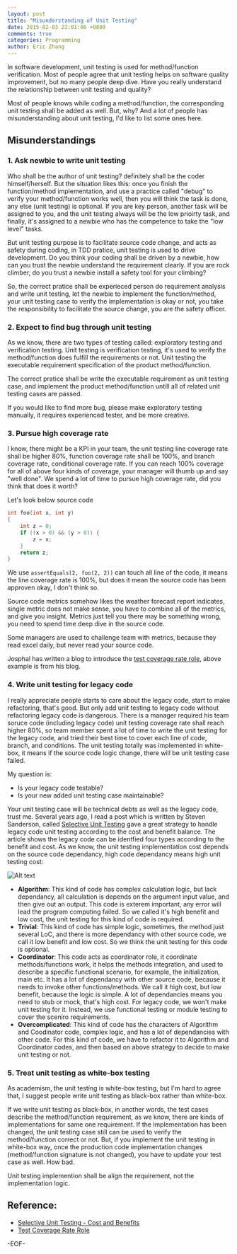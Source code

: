 ```yaml
---
layout: post
title: "Misunderstanding of Unit Testing"
date: 2015-02-03 22:01:06 +0800
comments: true
categories: Programming
author: Eric Zhang
---
```


In software development, unit testing is used for method/function verification. Most of people agree that unit testing helps on software quality improvement, but no many people deep dive. Have you really understand the relationship between unit testing and quality? 

Most of people knows while coding a method/function, the corresponding unit testing shall be added as well. But, why? And a lot of people has misunderstanding about unit testing, I'd like to list some ones here.

## Misunderstandings

### 1. Ask newbie to write unit testing

Who shall be the author of unit testing? definitely shall be the coder himself/herself. But the situation likes this: once you finish the function/method implementation, and use a practice called "debug" to verify your method/function works well, then you will think the task is done, any else (unit testing) is optional. If you are key person, another task will be assigned to you, and the unit testing always will be the low prioirty task, and finally, it's assigned to a newbie who has the competence to take the "low level" tasks.

But unit testing purpose is to facilitate source code change, and acts as safety during coding, in TDD pratice, unit testing is used to drive development. Do you think your coding shall be driven by a newbie, how can you trust the newbie understand the requirement clearly. If you are rock climber, do you trust a newbie install a safety tool for your climbing?

So, the correct pratice shall be experieced person do requirement analysis and write unit testing, let the newbie to implement the function/method, your unit testing case to verify the implementation is okay or not, you take the responsibility to facilitate the source change, you are the safety officer.

### 2. Expect to find bug through unit testing

As we know, there are two types of testing called: exploratory testing and verification testing. Unit testing is verification testing, it's used to verify the method/function does fulfill the requirements or not. Unit testing the executable requirement specification of the product method/function.

The correct pratice shall be write the executable requirement as unit testing case, and implement the product method/function untill all of related unit testing cases are passed.

If you would like to find more bug, please make exploratory testing manually, it requires experienced tester, and be more creative.

### 3. Pursue high coverage rate

I know, there might be a KPI in your team, the unit testing line coverage rate shall be higher 80%, function coverage rate shall be 100%, and branch coverage rate, conditional coverage rate. If you can reach 100% coverage for all of above four kinds of coverage, your manager will thumb up and say "well done". We spend a lot of time to pursue high coverage rate, did you think that does it worth? 

Let's look below source code
```c
int foo(int x, int y)
{
    int z = 0;
    if ((x > 0) && (y > 0)) {
        z = x;
    }
    return z;
}
```
We use `assertEquals(2, foo(2, 2))` can touch all line of the code, it means the line coverage rate is 100%, but does it mean the source code has been approven okay, I don't think so.

Source code metrics somehow likes the weather forecast report indicates, single metric does not make sense, you have to combine all of the metrics, and give you insight. Metrics just tell you there may be something wrong, you need to spend time deep dive in the source code.

Some managers are used to challenge team with metrics, because they read excel daily, but never read your source code.

Josphal has written a blog to introduce the [test coverage rate role](http://www.infoq.com/cn/articles/test-coverage-rate-role "test coverage rate role"), above example is from his blog.

### 4. Write unit testing for legacy code

I really appreciate people starts to care about the legacy code, start to make refactoring, that's good. But only add unit testing to legacy code without refactoring legacy code is dangerous. There is a manager required his team soruce code (including legacy code) unit testing coverage rate shall reach higher 80%, so team member spent a lot of time to write the unit testing for the legacy code, and tried their best time to cover each line of code, branch, and conditions. The unit testing totally was implemented in white-box, it means if the source code logic change, there will be unit testing case failed.

My question is:

- Is your legacy code testable?
- Is your new added unit testing case maintainable?

Your unit testing case will be technical debts as well as the legacy code, trust me. Several years ago, I read a post which is written by Steven Sanderson, called [Selective Unit Testing](http://blog.stevensanderson.com/2009/11/04/selective-unit-testing-costs-and-benefits/ "selective unit testing") gave a great strategy to handle legacy code unit testing according to the cost and benefit balance. The article shows the legacy code can be identfied four types according to the benefit and cost. As we know, the unit testing implementation cost depends on the source code dependancy, high code dependancy means high unit testing cost:

![Alt text](http://blog.stevensanderson.com/wp-content/uploads/2009/11/image.png "selective unit testing")

- **Algorithm**: This kind of code has complex calculation logic, but lack dependancy, all calculation is depends on the argument input value, and then give out an output. This code is exterem important, any error will lead the program computing failed. So we called it's high benefit and low cost, the unit testing for this kind of code is required.
- **Trivial**: This kind of code has simple logic, sometimes, the method just several LoC, and there is more dependancy with other source code, we call it low benefit and low cost. So we think the unit testing for this code is optional.
- **Coordinator**: This code acts as coordinator role, it coordinate methods/functions work, it helps the methods integration, and used to describe a specific functional scenario, for example, the initialization, main etc. It has a lot of dependancy with other source code, because it needs to invoke other functions/methods. We call it high cost, but low benefit, because the logic is simple. A lot of dependancies means you need to stub or mock, that's high cost. For legacy code, we won't make unit testing for it. Instead, we use functional testing or module testing to cover the sceniro requirements.
- **Overcomplicated**: This kind of code has the characters of Algorithm and Coodinator code, complex logic, and has a lot of dependancies with other code. For this kind of code, we have to refactor it to Algorithm and Coordinator codes, and then based on above strategy to decide to make unit testing or not.


### 5. Treat unit testing as white-box testing

 As academism, the unit testing is white-box testing, but I'm hard to agree that, I suggest people write unit testing as black-box rather than white-box.

If we write unit testing as black-box, in another words, the test cases describe the method/function requirement, as we know, there are kinds of implementations for same one requirement. If the implementation has been changed, the unit testing case still can be used to verify the method/function correct or not. But, if you implement the unit testing in white-box way, once the production code implementation changes (method/function signature is not changed), you have to update your test case as well. How bad.

Unit testing implemention shall be align the requirement, not the implementation logic.

## Reference:

- [Selective Unit Testing - Cost and Benefits](http://blog.stevensanderson.com/2009/11/04/selective-unit-testing-costs-and-benefits/ "selective unit testing")
- [Test Coverage Rate Role](http://www.infoq.com/cn/articles/test-coverage-rate-role "test coverage rate role")

-EOF- 




